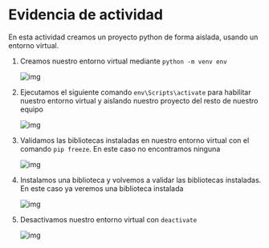 # Evidencia de actividad

En esta actividad creamos un proyecto python de forma aislada, usando un entorno virtual.

1. Creamos nuestro entorno virtual mediante `python -m venv env`

   ![img](image/README/1644885516251.png)
2. Ejecutamos el siguiente comando `env\Scripts\activate` para habilitar nuestro entorno virtual y aislando nuestro proyecto del resto de nuestro equipo

   ![img](image/README/1644885582476.png)
3. Validamos las bibliotecas instaladas en nuestro entorno virtual con el comando `pip freeze`. En este caso no encontramos ninguna

   ![img](image/README/1644885687105.png)
4. Instalamos una biblioteca y volvemos a validar las bibliotecas instaladas. En este caso ya veremos una biblioteca instalada

   ![img](image/README/1644885792593.png)
5. Desactivamos nuestro entorno virtual con `deactivate`

   ![img](image/README/1644885824986.png)
